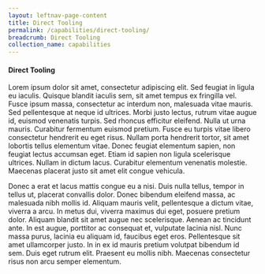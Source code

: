 ```yaml
---
layout: leftnav-page-content
title: Direct Tooling
permalink: /capabilities/direct-tooling/
breadcrumb: Direct Tooling
collection_name: capabilities
---
```

#### Direct Tooling

Lorem ipsum dolor sit amet, consectetur adipiscing elit. Sed feugiat in ligula eu iaculis. Quisque blandit iaculis sem, sit amet tempus ex fringilla vel. Fusce ipsum massa, consectetur ac interdum non, malesuada vitae mauris. Sed pellentesque at neque id ultrices. Morbi justo lectus, rutrum vitae augue id, euismod venenatis turpis. Sed rhoncus efficitur eleifend. Nulla ut urna mauris. Curabitur fermentum euismod pretium. Fusce eu turpis vitae libero consectetur hendrerit eu eget risus. Nullam porta hendrerit tortor, sit amet lobortis tellus elementum vitae. Donec feugiat elementum sapien, non feugiat lectus accumsan eget. Etiam id sapien non ligula scelerisque ultrices. Nullam in dictum lacus. Curabitur elementum venenatis molestie. Maecenas placerat justo sit amet elit congue vehicula.

Donec a erat et lacus mattis congue eu a nisi. Duis nulla tellus, tempor in tellus ut, placerat convallis dolor. Donec bibendum eleifend massa, ac malesuada nibh mollis id. Aliquam mauris velit, pellentesque a dictum vitae, viverra a arcu. In metus dui, viverra maximus dui eget, posuere pretium dolor. Aliquam blandit sit amet augue nec scelerisque. Aenean ac tincidunt ante. In est augue, porttitor ac consequat et, vulputate lacinia nisl. Nunc massa purus, lacinia eu aliquam id, faucibus eget eros. Pellentesque sit amet ullamcorper justo. In in ex id mauris pretium volutpat bibendum id sem. Duis eget rutrum elit. Praesent eu mollis nibh. Maecenas consectetur risus non arcu semper elementum.
